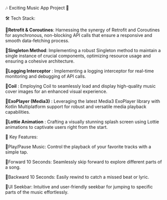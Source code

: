 🎶 Exciting Music App Project 🎵


🛠️ Tech Stack:

💠**Retrofit & Coroutines**: Harnessing the synergy of Retrofit and Coroutines for asynchronous, non-blocking API calls that ensure a responsive and smooth data-fetching process.

💠**Singleton Method**: Implementing a robust Singleton method to maintain a single instance of crucial components, optimizing resource usage and ensuring a cohesive architecture.

💠**Logging Interceptor** : Implementing a logging interceptor for real-time monitoring and debugging of API calls.

💠**Coil** : Employing Coil to seamlessly load and display high-quality music cover images for an enhanced visual experience.

💠**ExoPlayer (Media3)** : Leveraging the latest Media3 ExoPlayer library with Kotlin Multiplatform support for robust and versatile media playback capabilities.

💠**Lottie Animation** : Crafting a visually stunning splash screen using Lottie animations to captivate users right from the start.


🌟 Key Features:

💠Play/Pause Music: Control the playback of your favorite tracks with a simple tap.

💠Forward 10 Seconds: Seamlessly skip forward to explore different parts of a song.

💠Backward 10 Seconds: Easily rewind to catch a missed beat or lyric.

💠UI Seekbar: Intuitive and user-friendly seekbar for jumping to specific parts of the music effortlessly.

